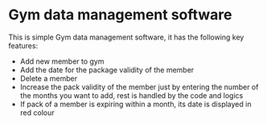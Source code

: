 # Gym data management software
This is simple Gym data management software, it has the following key features:
- Add new member to gym
- Add the date for the package validity of the member
- Delete a member
- Increase the pack validity of the member just by entering the number of the months you want to add, rest is handled by the code and logics
- If pack of a member is expiring within a month, its date is displayed in red colour

